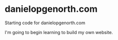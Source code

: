 # danielopgenorth.com
Starting code for danielopgenorth.com

I'm going to begin learning to build my own website.
